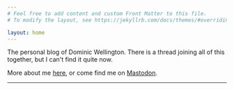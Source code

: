 ```yaml
---
# Feel free to add content and custom Front Matter to this file.
# To modify the layout, see https://jekyllrb.com/docs/themes/#overriding-theme-defaults

layout: home
---
```

The personal blog of Dominic Wellington. There is a thread joining all of this together, but I can't find it quite now.

More about me [here](https://findthethread.blog/about/), or come find me on <a rel="me" href="https://mastodon.social/@riotnrrd">Mastodon</a>.

*** 
